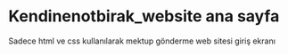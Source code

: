 # Kendinenotbirak_website ana sayfa
 Sadece html ve css kullanılarak mektup gönderme web sitesi giriş ekranı
